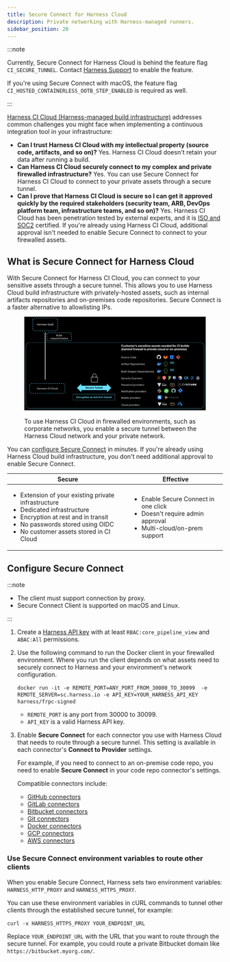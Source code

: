 ```yaml
---
title: Secure Connect for Harness Cloud
description: Private networking with Harness-managed runners.
sidebar_position: 20
---
```


:::note

Currently, Secure Connect for Harness Cloud is behind the feature flag `CI_SECURE_TUNNEL`. Contact [Harness Support](mailto:support@harness.io) to enable the feature.

If you're using Secure Connect with macOS, the feature flag `CI_HOSTED_CONTAINERLESS_OOTB_STEP_ENABLED` is required as well. 

:::

[Harness CI Cloud (Harness-managed build infrastructure)](/docs/continuous-integration/use-ci/set-up-build-infrastructure/use-harness-cloud-build-infrastructure) addresses common challenges you might face when implementing a continuous integration tool in your infrastructure:

* **Can I trust Harness CI Cloud with my intellectual property (source code, artifacts, and so on)?** Yes. Harness CI Cloud doesn't retain your data after running a build.
* **Can Harness CI Cloud securely connect to my complex and private firewalled infrastructure?** Yes. You can use Secure Connect for Harness CI Cloud to connect to your private assets through a secure tunnel.
* **Can I prove that Harness CI Cloud is secure so I can get it approved quickly by the required stakeholders (security team, ARB, DevOps platform team, infrastructure teams, and so on)?** Yes. Harness CI Cloud has been penetration tested by external experts, and it is [ISO and SOC2](https://trust.harness.io/) certified. If you're already using Harness CI Cloud, additional approval isn't needed to enable Secure Connect to connect to your firewalled assets.

## What is Secure Connect for Harness Cloud

With Secure Connect for Harness CI Cloud, you can connect to your sensitive assets through a secure tunnel. This allows you to use Harness Cloud build infrastructure with privately-hosted assets, such as internal artifacts repositories and on-premises code repositories. Secure Connect is a faster alternative to allowlisting IPs.

<figure>

![Secure Connect architecture diagram](./static/secure-connect-arch2.png)

<figcaption>To use Harness CI Cloud in firewalled environments, such as corporate networks, you enable a secure tunnel between the Harness Cloud network and your private network.</figcaption>
</figure>

You can [configure Secure Connect](#configure-secure-connect) in minutes. If you're already using Harness Cloud build infrastructure, you don't need additional approval to enable Secure Connect.

| Secure | Effective |
| ------ | --------- |
| <ul><li>Extension of your existing private infrastructure</li><li>Dedicated infrastructure</li><li>Encryption at rest and in transit</li><li>No passwords stored using OIDC</li><li>No customer assets stored in CI Cloud</li></ul> | <ul><li>Enable Secure Connect in one click</li><li>Doesn't require admin approval</li><li>Multi-cloud/on-prem support</li></ul> |

## Configure Secure Connect

:::note

- The client must support connection by proxy.
- Secure Connect Client is supported on macOS and Linux. 

:::

1. Create a [Harness API key](/docs/platform/automation/api/add-and-manage-api-keys) with at least `RBAC:core_pipeline_view` and `ABAC:All` permissions.
1. Use the following command to run the Docker client in your firewalled environment. Where you run the client depends on what assets need to securely connect to Harness and your environment's network configuration.

   ```
   docker run -it -e REMOTE_PORT=ANY_PORT_FROM_30000_TO_30099  -e REMOTE_SERVER=sc.harness.io -e API_KEY=YOUR_HARNESS_API_KEY harness/frpc-signed
   ```

   * `REMOTE_PORT` is any port from 30000 to 30099.
   * `API_KEY` is a valid Harness API key.

2. Enable **Secure Connect** for each connector you use with Harness Cloud that needs to route through a secure tunnel. This setting is available in each connector's **Connect to Provider** settings.

   For example, if you need to connect to an on-premise code repo, you need to enable **Secure Connect** in your code repo connector's settings.

   Compatible connectors include:
   * [GitHub connectors](/docs/platform/connectors/code-repositories/ref-source-repo-provider/git-hub-connector-settings-reference)
   * [GitLab connectors](/docs/platform/connectors/code-repositories/ref-source-repo-provider/git-lab-connector-settings-reference)
   * [Bitbucket connectors](/docs/platform/connectors/code-repositories/ref-source-repo-provider/bitbucket-connector-settings-reference)
   * [Git connectors](/docs/platform/connectors/code-repositories/ref-source-repo-provider/git-connector-settings-reference)
   * [Docker connectors](/docs/platform/connectors/cloud-providers/ref-cloud-providers/docker-registry-connector-settings-reference)
   * [GCP connectors](/docs/platform/connectors/cloud-providers/connect-to-google-cloud-platform-gcp)
   * [AWS connectors](/docs/platform/connectors/cloud-providers/add-aws-connector)

### Use Secure Connect environment variables to route other clients

When you enable Secure Connect, Harness sets two environment variables: `HARNESS_HTTP_PROXY` and `HARNESS_HTTPS_PROXY`.

You can use these environment variables in cURL commands to tunnel other clients through the established secure tunnel, for example:

```
curl -x HARNESS_HTTPS_PROXY YOUR_ENDPOINT_URL
```

Replace `YOUR_ENDPOINT_URL` with the URL that you want to route through the secure tunnel. For example, you could route a private Bitbucket domain like `https://bitbucket.myorg.com/`.



